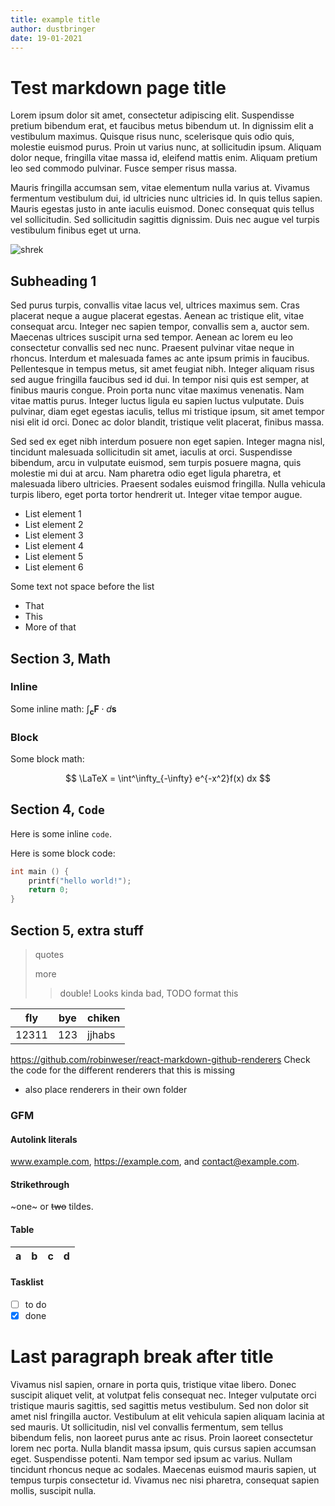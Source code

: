 ```yaml
---
title: example title
author: dustbringer
date: 19-01-2021
---
```


# Test markdown page title
Lorem ipsum dolor sit amet, consectetur adipiscing elit. Suspendisse pretium bibendum erat, et faucibus metus bibendum ut. In dignissim elit a vestibulum maximus. Quisque risus nunc, scelerisque quis odio quis, molestie euismod purus. Proin ut varius nunc, at sollicitudin ipsum. Aliquam dolor neque, fringilla vitae massa id, eleifend mattis enim. Aliquam pretium leo sed commodo pulvinar. Fusce semper risus massa.

Mauris fringilla accumsan sem, vitae elementum nulla varius at. Vivamus fermentum vestibulum dui, id ultricies nunc ultricies id. In quis tellus sapien. Mauris egestas justo in ante iaculis euismod. Donec consequat quis tellus vel sollicitudin. Sed sollicitudin sagittis dignissim. Duis nec augue vel turpis vestibulum finibus eget ut urna.

![shrek](https://img1.looper.com/img/gallery/things-only-adults-notice-in-shrek/intro-1573597941.jpg)

## Subheading 1
Sed purus turpis, convallis vitae lacus vel, ultrices maximus sem. Cras placerat neque a augue placerat egestas. Aenean ac tristique elit, vitae consequat arcu. Integer nec sapien tempor, convallis sem a, auctor sem. Maecenas ultrices suscipit urna sed tempor. Aenean ac lorem eu leo consectetur convallis sed nec nunc. Praesent pulvinar vitae neque in rhoncus. Interdum et malesuada fames ac ante ipsum primis in faucibus. Pellentesque in tempus metus, sit amet feugiat nibh. Integer aliquam risus sed augue fringilla faucibus sed id dui. In tempor nisi quis est semper, at finibus mauris congue. Proin porta nunc vitae maximus venenatis. Nam vitae mattis purus. Integer luctus ligula eu sapien luctus vulputate. Duis pulvinar, diam eget egestas iaculis, tellus mi tristique ipsum, sit amet tempor nisi elit id orci. Donec ac dolor blandit, tristique velit placerat, finibus massa.

Sed sed ex eget nibh interdum posuere non eget sapien. Integer magna nisl, tincidunt malesuada sollicitudin sit amet, iaculis at orci. Suspendisse bibendum, arcu in vulputate euismod, sem turpis posuere magna, quis molestie mi dui at arcu. Nam pharetra odio eget ligula pharetra, et malesuada libero ultricies. Praesent sodales euismod fringilla. Nulla vehicula turpis libero, eget porta tortor hendrerit ut. Integer vitae tempor augue.

- List element 1
- List element 2
- List element 3
- List element 4
- List element 5
- List element 6

Some text not space before the list
- That
- This
- More of that

## Section 3, Math
### Inline
Some inline math: $\int_\mathbf{c} \mathbf{F}\cdot d\mathbf{s}$

### Block
Some block math:

$$
\LaTeX = \int^\infty_{-\infty} e^{-x^2}f(x) dx
$$

## Section 4, `Code`

Here is some inline `code`.

Here is some block code:

```c
int main () {
    printf("hello world!");
    return 0;
}
```

## Section 5, extra stuff
> quotes
>
> more
> > double!
> Looks kinda bad, TODO format this

| fly   | bye | chiken |
|-------|-----|--------|
| 12311 | 123 | jjhabs |

https://github.com/robinweser/react-markdown-github-renderers
Check the code for the different renderers that this is missing
- also place renderers in their own folder

### GFM

#### Autolink literals

www.example.com, https://example.com, and contact@example.com.

#### Strikethrough

~one~ or ~~two~~ tildes.

#### Table

| a | b  |  c |  d  |
| - | :- | -: | :-: |

#### Tasklist

* [ ] to do
* [x] done

# Last paragraph break after title

Vivamus nisl sapien, ornare in porta quis, tristique vitae libero. Donec suscipit aliquet velit, at volutpat felis consequat nec. Integer vulputate orci tristique mauris sagittis, sed sagittis metus vestibulum. Sed non dolor sit amet nisl fringilla auctor. Vestibulum at elit vehicula sapien aliquam lacinia at sed mauris. Ut sollicitudin, nisl vel convallis fermentum, sem tellus bibendum felis, non laoreet purus ante ac risus. Proin laoreet consectetur lorem nec porta. Nulla blandit massa ipsum, quis cursus sapien accumsan eget. Suspendisse potenti. Nam tempor sed ipsum ac varius. Nullam tincidunt rhoncus neque ac sodales. Maecenas euismod mauris sapien, ut tempus turpis consectetur id. Vivamus nec nisi pharetra, consequat sapien mollis, suscipit nulla.
